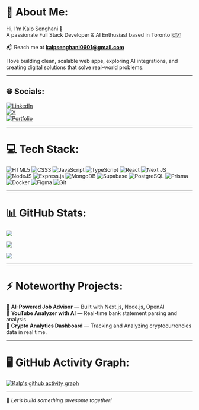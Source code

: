 # 💫 About Me:

Hi, I’m Kalp Senghani 👋  
A passionate Full Stack Developer & AI Enthusiast based in Toronto 🇨🇦

📬 Reach me at **kalpsenghani0601@gmail.com**  

I love building clean, scalable web apps, exploring AI integrations, and creating digital solutions that solve real-world problems.

---

## 🌐 Socials:

[![LinkedIn](https://img.shields.io/badge/LinkedIn-%230077B5.svg?style=flat-square&logo=linkedin&logoColor=white)](https://www.linkedin.com/in/kalpsenghani/)  
[![X](https://img.shields.io/badge/X-black.svg?style=flat-square&logo=X&logoColor=white)](https://twitter.com/kalpsenghani)  
[![Portfolio](https://img.shields.io/badge/Portfolio-000000?style=flat-square&logo=vercel&logoColor=white)](https://kalpsenghani.vercel.app)

---

# 💻 Tech Stack:

![HTML5](https://img.shields.io/badge/html5-%23E34F26.svg?style=flat-square&logo=html5&logoColor=white)
![CSS3](https://img.shields.io/badge/css3-%231572B6.svg?style=flat-square&logo=css3&logoColor=white)
![JavaScript](https://img.shields.io/badge/javascript-%23323330.svg?style=flat-square&logo=javascript&logoColor=%23F7DF1E)
![TypeScript](https://img.shields.io/badge/typescript-%23007ACC.svg?style=flat-square&logo=typescript&logoColor=white)
![React](https://img.shields.io/badge/react-%2320232a.svg?style=flat-square&logo=react&logoColor=%2361DAFB)
![Next JS](https://img.shields.io/badge/Next-black?style=flat-square&logo=next.js&logoColor=white)
![NodeJS](https://img.shields.io/badge/node.js-6DA55F?style=flat-square&logo=node.js&logoColor=white)
![Express.js](https://img.shields.io/badge/express.js-%23404d59.svg?style=flat-square&logo=express&logoColor=%2361DAFB)
![MongoDB](https://img.shields.io/badge/MongoDB-%234ea94b.svg?style=flat-square&logo=mongodb&logoColor=white)
![Supabase](https://img.shields.io/badge/Supabase-3ECF8E?style=flat-square&logo=supabase&logoColor=white)
![PostgreSQL](https://img.shields.io/badge/postgresql-%23316192.svg?style=flat-square&logo=postgresql&logoColor=white)
![Prisma](https://img.shields.io/badge/Prisma-3982CE?style=flat-square&logo=Prisma&logoColor=white)
![Docker](https://img.shields.io/badge/docker-%230db7ed.svg?style=flat-square&logo=docker&logoColor=white)
![Figma](https://img.shields.io/badge/figma-%23F24E1E.svg?style=flat-square&logo=figma&logoColor=white)
![Git](https://img.shields.io/badge/git-%23F05033.svg?style=flat-square&logo=git&logoColor=white)

---

# 📊 GitHub Stats:

![](https://github-readme-stats.vercel.app/api?username=kalpsenghani&theme=radical&hide_border=false&include_all_commits=true&count_private=true)

![](https://github-readme-streak-stats.herokuapp.com/?user=kalpsenghani&theme=radical&hide_border=false)

![](https://github-readme-stats.vercel.app/api/top-langs/?username=kalpsenghani&theme=radical&hide_border=false&layout=compact)

---

# ⚡ Noteworthy Projects:

🚀 **AI-Powered Job Advisor** — Built with Next.js, Node.js, OpenAI  
🚀 **YouTube Analyzer with AI** — Real-time bank statement parsing and analysis  
🚀 **Crypto Analytics Dashboard** — Tracking and Analyzing cryptocurrencies data in real time.

---

# 🖥️ GitHub Activity Graph:

[![Kalp's github activity graph](https://github-readme-activity-graph.vercel.app/graph?username=kalpsenghani&bg_color=0d1117&color=ffffff&line=00b344&point=ffffff&area=true&hide_border=true)](https://github.com/ashutosh00710/github-readme-activity-graph)

---

🔗 *Let’s build something awesome together!*
